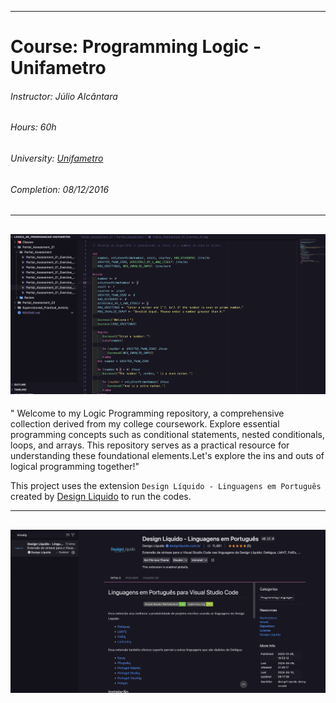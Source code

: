 ___

# Course: Programming Logic - Unifametro

###### Instructor: Júlio Alcântara

###### Hours: 60h

###### University: [Unifametro](https://unifametro.edu.br/)

###### Completion: 08/12/2016

___

## ![image_code](./_screenshots/_image_code.png)

 " Welcome to my Logic Programming repository, a comprehensive collection derived from my college coursework. Explore essential programming concepts such as conditional statements, nested conditionals, loops, and arrays. This repository serves as a practical resource for understanding these foundational elements.Let's explore the ins and outs of logical programming together!"

 This project uses the extension `Design Líquido - Linguagens em Português` created by [Design Liquido](https://designliquido.com.br) to run the codes.

 ---

## ![image_extension](./_screenshots/_image_extension.png)
